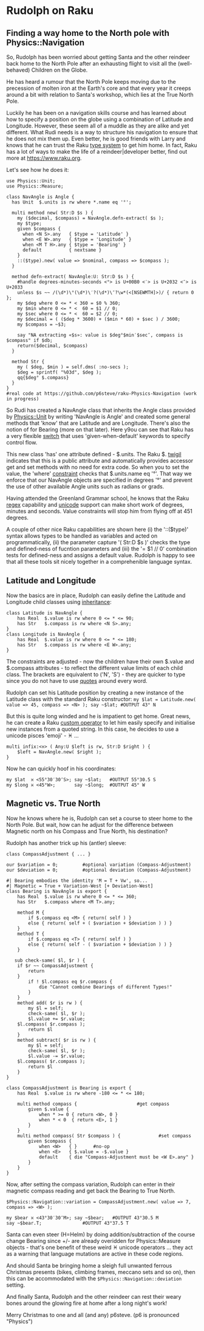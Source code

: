 # Rudolph on Raku

## Finding a way home to the North pole with Physics::Navigation

So, Rudolph has been worried about getting Santa and the other reindeer back home to the North Pole after an exhausting flight to visit all the (well-behaved) Children on the Globe.

He has heard a rumour that the North Pole keeps moving due to the precession of molten iron at the Earth's core and that every year it creeps around a bit with relation to Santa's workshop, which lies at the True North Pole.

Luckily he has been on a navigation skills course and has learned about how to specify a position on the globe using a combination of Latitude and Longitude. However, these seem all of a muddle as they are alike and yet different. What Rudi needs is a way to structure his navigation to ensure that he does not mix them up. Even better, he is good friends with Larry and knows that he can trust the Raku [type system](https://docs.raku.org/language/typesystem) to get him home. In fact, Raku has a lot of ways to make the life of a reindeer|developer better, find out more at https://www.raku.org.

Let's see how he does it:

```
use Physics::Unit;
use Physics::Measure;

class NavAngle is Angle {
  has Unit  $.units is rw where *.name eq '°';
	
  multi method new( Str:D $s ) {
    my ($decimal, $compass) = NavAngle.defn-extract( $s );
    my $type;
    given $compass {
      when <N S>.any   { $type = 'Latitude' }
      when <E W>.any   { $type = 'Longitude' }
      when <M T H>.any { $type = 'Bearing' }
      default          { nextsame }
    }
    ::($type).new( value => $nominal, compass => $compass );
  }
  
  method defn-extract( NavAngle:U: Str:D $s ) {
    #handle degrees-minutes-seconds <°> is U+00B0 <′> is U+2032 <″> is U+2033
    unless $s ~~ /(\d*)\°(\d*)\′?(\d*)\″?\w*(<[NSEWMTH]>)/ { return 0 };
    my $deg where 0 <= * < 360 = $0 % 360;
    my $min where 0 <= * <  60 = $1 // 0;
    my $sec where 0 <= * <  60 = $2 // 0;
    my $decimal = ( ($deg * 3600) + ($min * 60) + $sec ) / 3600;
    my $compass = ~$3;

    say "NA extracting «$s»: value is $deg°$min′$sec″, compass is $compass" if $db;
    return($decimal, $compass)
  }
  
  method Str {
    my ( $deg, $min ) = self.dms( :no-secs ); 
    $deg = sprintf( "%03d", $deg );
    qq{$deg° $.compass}
  }
}
#real code at https://github.com/p6steve/raku-Physics-Navigation (work in progress)
```
So Rudi has created a NavAngle class that inherits the Angle class provided by [Physics::Unit](https://github.com/p6steve/raku-Physics-Unit) by writing 'NavAngle is Angle' and created some general methods that 'know' that <N S> are Latitude and <E W> are Longitude. There's also the notion of <M T H> for Bearing (more on that later). Here y9ou can see that Raku has a very flexible [switch](https://docs.raku.org/language/control#index-entry-switch_(given)) that uses 'given-when-default' keywords to specify control flow.
	
This new class 'has' one attribute defined - $.units. The Raku $. [twigil](https://docs.raku.org/language/classtut#index-entry-twigils_accessors) indicates that this is a public attribute and automatically provides accessor get and set methods with no need for extra code. So when you to set the value, the 'where' [constraint](https://docs.raku.org/type/Signature#index-entry-Constraint) checks that $.units.name eq '°'. That way we enforce that our NavAngle objects are specified in degrees '°' and prevent the use of other available Angle units such as radians or grads.

Having attended the Greenland Grammar school, he knows that the Raku [regex](https://docs.raku.org/language/regexes) capability and [unicode](https://docs.raku.org/language/unicode) support can make short work of degrees, minutes and seconds. Value constraints will stop him from flying off at 451 degrees.

A couple of other nice Raku capabilities are shown here (i) the '::($type)' syntax allows types to be handled as variables and acted on programmatically, (ii) the parameter capture '( Str:D $s )' checks the type and defined-ness of fucntion parameters and (iii) the '= $1 // 0' combination tests for defined-ness and assigns a default value. Rudolph is happy to see that all these tools sit nicely together in a comprehenible language syntax.

## Latitude and Longitude
Now the basics are in place, Rudolph can easily define the Latitude and Longitude child classes using [inheritance](https://docs.raku.org/language/classtut#index-entry-classes__inheritance):
```
class Latitude is NavAngle {
	has Real  $.value is rw where 0 <= * <= 90; 
	has Str   $.compass is rw where <N S>.any;
}
class Longitude is NavAngle {
	has Real  $.value is rw where 0 <= * <= 180; 
	has Str   $.compass is rw where <E W>.any;
}
```
The constraints are adjusted - now the children have their own $.value and $.compass attributes - to reflect the different value limits of each child class. The <N S> brackets are equivalent to ('N', 'S') - they are quicker to type since you do not have to use [quotes](https://docs.raku.org/routine/%3C%20%3E) around every word.

Rudolph can set his Latitude position by creating a new instance of the Latitude class with the standard Raku constructor:
```my $lat = Latitude.new( value => 45, compass => <N> ); say ~$lat; #OUTPUT 43° N```

But this is quite long winded and he is impatient to get home. Great news, he can create a Raku [custom operator](https://docs.raku.org/language/optut) to let him easily specify and initialise new instances from a quoted string. In this case, he decides to use a unicode pisces 'emoji' - ♓️ ...
```
multi infix:<♓️> ( Any:U $left is rw, Str:D $right ) {
    $left = NavAngle.new( $right );
}
```
Now he can quickly hoof in his coordinates:
```
my $lat  ♓️ <55°30′30″S>; say ~$lat;   #OUTPUT 55°30.5 S
my $long ♓️ <45°W>;       say ~$long;  #OUTPUT 45° W
```
## Magnetic vs. True North
Now he knows where he is, Rudolph can set a course to steer home to the North Pole. But wait, how can
he adjust for the difference between Magnetic north on his Compass and True North, his destination?

Rudolph has another trick up his (antler) sleeve:
```
class CompassAdjustment { ... }

our $variation = 0;			#optional variation (Compass-Adjustment)
our $deviation = 0;			#optional deviation (Compass-Adjustment)

#| Bearing embodies the identity 'M = T + Vw', so...
#| Magnetic = True + Variation-West [+ Deviation-West]
class Bearing is NavAngle is export {
	has Real  $.value is rw where 0 <= * <= 360; 
	has Str   $.compass where <M T>.any;

	method M {
		if $.compass eq <M> { return( self ) } 
		else { return( self + ( $variation + $deviation ) ) }
	}
	method T {
		if $.compass eq <T> { return( self ) } 
		else { return( self - ( $variation + $deviation ) ) }
	}

   sub check-same( $l, $r ) {
	if $r ~~ CompassAdjustment { 
		return 
	}
        if ! $l.compass eq $r.compass {
            die "Cannot combine Bearings of different Types!"
        }    
    }  
    method add( $r is rw ) {
        my $l = self;
        check-same( $l, $r );
        $l.value += $r.value;
 	$l.compass( $r.compass );
        return $l
    }    
    method subtract( $r is rw ) {
        my $l = self;
        check-same( $l, $r );
        $l.value -= $r.value; 
	$l.compass( $r.compass );
        return $l
    }
}

class CompassAdjustment is Bearing is export {
	has Real  $.value is rw where -180 <= * <= 180; 

	multi method compass {						#get compass
		given $.value {
			when * >= 0 { return <W>, 0 }
			when * < 0  { return <E>, 1 }
		}
	}
	multi method compass( Str $compass ) {				#set compass
		given $compass {
			when <W>   { }		#no-op
			when <E>   { $.value = -$.value }
			default    { die "Compass-Adjustment must be <W E>.any" }
		}
	}
}
```
Now, after setting the compass variation, Rudolph can enter in their magnetic compass reading and get back the 
Bearing to True North.
```
$Physics::Navigation::variation = CompassAdjustment.new( value => 7, compass => <W> );

my $bear ♓️ <43°30′30″M>; say ~$bear;   #OUTPUT 43°30.5 M
say ~$bear.T;				#OUTPUT 43°37.5 T
```
Santa can even steer (H=Helm) by doing addition/subtraction of the course change Bearing since +/- are already overidden
for Physics::Measure objects - that's one benefit of these weird ♓️ unicode operators ... they act as a warning that 
language mutations are active in these code regions.

And should Santa be bringing home a sleigh full unwanted ferrous Christmas presents (bikes, climbing frames, 
meccano sets and so on), then this can be accommodated with the ```$Physics::Navigation::deviation``` setting.

And finally Santa, Rudolph and the other reindeer can rest their weary bones around the glowing fire at home
after a long night's work!

Merry Christmas to one and all (and any)
p6steve.   (p6 is pronounced "Physics")
